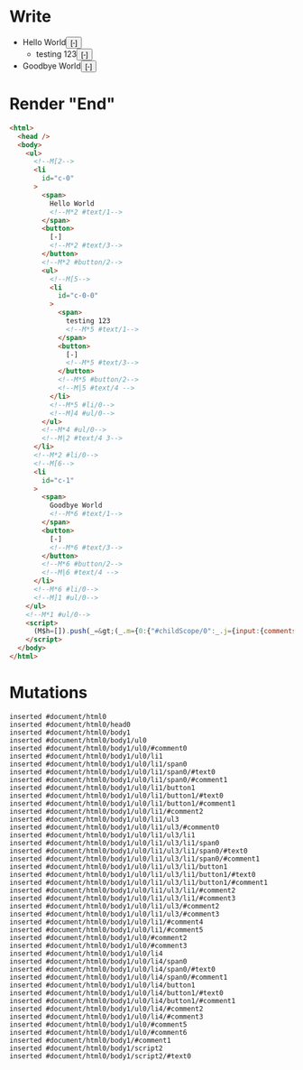 # Write
  <ul><!M[2><li id=c-0><span>Hello World<!M*2 #text/1></span><button>[-]<!M*2 #text/3></button><!M*2 #button/2><ul><!M[5><li id=c-0-0><span>testing 123<!M*5 #text/1></span><button>[-]<!M*5 #text/3></button><!M*5 #button/2><!M|5 #text/4 ></li><!M*5 #li/0><!M]4 #ul/0></ul><!M*4 #ul/0><!M|2 #text/4 3></li><!M*2 #li/0><!M[6><li id=c-1><span>Goodbye World<!M*6 #text/1></span><button>[-]<!M*6 #text/3></button><!M*6 #button/2><!M|6 #text/4 ></li><!M*6 #li/0><!M]1 #ul/0></ul><!M*1 #ul/0><script>(M$h=[]).push(_=>(_.m={0:{"#childScope/0":_.j={input:{comments:[_.b={text:"Hello World",comments:_.d=[_.f={text:"testing 123"}]},_.k={text:"Goodbye World"}]},"#ul/0(":new Map(_.a=[[0,_.c={comment:_.b,id:"c-0",open:!0,"#text/4!":_.i={"#childScope/0":_.g={input:{comments:_.d,path:"c-0"},"#ul/0(":new Map(_.e=[[0,_.h={comment:_.f,id:"c-0-0",open:!0}]])}}}],[1,_.l={comment:_.k,id:"c-1",open:!0}]])}},1:_.j,2:_.c,3:_.i,4:_.g,5:_.h,6:_.l},_.c["#text/4("]=_._["packages/translator-tags/src/__tests__/fixtures/basic-inert-collapsible-tree/components/comments.marko_2_renderer"](_.c),_.h._=_.g,_.i._=_.c,_.c._=_.l._=_.j,_.m),[5,"packages/translator-tags/src/__tests__/fixtures/basic-inert-collapsible-tree/components/comments.marko_1_open",2,"packages/translator-tags/src/__tests__/fixtures/basic-inert-collapsible-tree/components/comments.marko_1_open",6,"packages/translator-tags/src/__tests__/fixtures/basic-inert-collapsible-tree/components/comments.marko_1_open",])</script>


# Render "End"
```html
<html>
  <head />
  <body>
    <ul>
      <!--M[2-->
      <li
        id="c-0"
      >
        <span>
          Hello World
          <!--M*2 #text/1-->
        </span>
        <button>
          [-]
          <!--M*2 #text/3-->
        </button>
        <!--M*2 #button/2-->
        <ul>
          <!--M[5-->
          <li
            id="c-0-0"
          >
            <span>
              testing 123
              <!--M*5 #text/1-->
            </span>
            <button>
              [-]
              <!--M*5 #text/3-->
            </button>
            <!--M*5 #button/2-->
            <!--M|5 #text/4 -->
          </li>
          <!--M*5 #li/0-->
          <!--M]4 #ul/0-->
        </ul>
        <!--M*4 #ul/0-->
        <!--M|2 #text/4 3-->
      </li>
      <!--M*2 #li/0-->
      <!--M[6-->
      <li
        id="c-1"
      >
        <span>
          Goodbye World
          <!--M*6 #text/1-->
        </span>
        <button>
          [-]
          <!--M*6 #text/3-->
        </button>
        <!--M*6 #button/2-->
        <!--M|6 #text/4 -->
      </li>
      <!--M*6 #li/0-->
      <!--M]1 #ul/0-->
    </ul>
    <!--M*1 #ul/0-->
    <script>
      (M$h=[]).push(_=&gt;(_.m={0:{"#childScope/0":_.j={input:{comments:[_.b={text:"Hello World",comments:_.d=[_.f={text:"testing 123"}]},_.k={text:"Goodbye World"}]},"#ul/0(":new Map(_.a=[[0,_.c={comment:_.b,id:"c-0",open:!0,"#text/4!":_.i={"#childScope/0":_.g={input:{comments:_.d,path:"c-0"},"#ul/0(":new Map(_.e=[[0,_.h={comment:_.f,id:"c-0-0",open:!0}]])}}}],[1,_.l={comment:_.k,id:"c-1",open:!0}]])}},1:_.j,2:_.c,3:_.i,4:_.g,5:_.h,6:_.l},_.c["#text/4("]=_._["packages/translator-tags/src/__tests__/fixtures/basic-inert-collapsible-tree/components/comments.marko_2_renderer"](_.c),_.h._=_.g,_.i._=_.c,_.c._=_.l._=_.j,_.m),[5,"packages/translator-tags/src/__tests__/fixtures/basic-inert-collapsible-tree/components/comments.marko_1_open",2,"packages/translator-tags/src/__tests__/fixtures/basic-inert-collapsible-tree/components/comments.marko_1_open",6,"packages/translator-tags/src/__tests__/fixtures/basic-inert-collapsible-tree/components/comments.marko_1_open",])
    </script>
  </body>
</html>
```

# Mutations
```
inserted #document/html0
inserted #document/html0/head0
inserted #document/html0/body1
inserted #document/html0/body1/ul0
inserted #document/html0/body1/ul0/#comment0
inserted #document/html0/body1/ul0/li1
inserted #document/html0/body1/ul0/li1/span0
inserted #document/html0/body1/ul0/li1/span0/#text0
inserted #document/html0/body1/ul0/li1/span0/#comment1
inserted #document/html0/body1/ul0/li1/button1
inserted #document/html0/body1/ul0/li1/button1/#text0
inserted #document/html0/body1/ul0/li1/button1/#comment1
inserted #document/html0/body1/ul0/li1/#comment2
inserted #document/html0/body1/ul0/li1/ul3
inserted #document/html0/body1/ul0/li1/ul3/#comment0
inserted #document/html0/body1/ul0/li1/ul3/li1
inserted #document/html0/body1/ul0/li1/ul3/li1/span0
inserted #document/html0/body1/ul0/li1/ul3/li1/span0/#text0
inserted #document/html0/body1/ul0/li1/ul3/li1/span0/#comment1
inserted #document/html0/body1/ul0/li1/ul3/li1/button1
inserted #document/html0/body1/ul0/li1/ul3/li1/button1/#text0
inserted #document/html0/body1/ul0/li1/ul3/li1/button1/#comment1
inserted #document/html0/body1/ul0/li1/ul3/li1/#comment2
inserted #document/html0/body1/ul0/li1/ul3/li1/#comment3
inserted #document/html0/body1/ul0/li1/ul3/#comment2
inserted #document/html0/body1/ul0/li1/ul3/#comment3
inserted #document/html0/body1/ul0/li1/#comment4
inserted #document/html0/body1/ul0/li1/#comment5
inserted #document/html0/body1/ul0/#comment2
inserted #document/html0/body1/ul0/#comment3
inserted #document/html0/body1/ul0/li4
inserted #document/html0/body1/ul0/li4/span0
inserted #document/html0/body1/ul0/li4/span0/#text0
inserted #document/html0/body1/ul0/li4/span0/#comment1
inserted #document/html0/body1/ul0/li4/button1
inserted #document/html0/body1/ul0/li4/button1/#text0
inserted #document/html0/body1/ul0/li4/button1/#comment1
inserted #document/html0/body1/ul0/li4/#comment2
inserted #document/html0/body1/ul0/li4/#comment3
inserted #document/html0/body1/ul0/#comment5
inserted #document/html0/body1/ul0/#comment6
inserted #document/html0/body1/#comment1
inserted #document/html0/body1/script2
inserted #document/html0/body1/script2/#text0
```